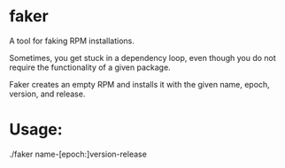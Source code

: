 # faker
A tool for faking RPM installations.

Sometimes, you get stuck in a dependency loop, even though
you do not require the functionality of a given package.

Faker creates an empty RPM and installs it with the given
name, epoch, version, and release.

# Usage:
./faker name-[epoch:]version-release

